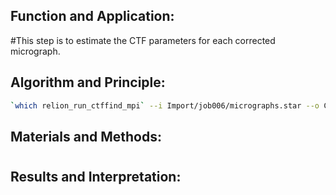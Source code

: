 ## Function and Application:
#This step is to estimate the CTF parameters for each corrected micrograph.

## Algorithm and Principle:
```sh
`which relion_run_ctffind_mpi` --i Import/job006/micrographs.star --o CtfFind/job012/ --Box 512 --ResMin 30 --ResMax 5 --dFMin 5000 --dFMax 50000 --FStep 500 --dAst 100 --ctffind_exe /usr/local/apps/ctffind/4.1.14/ctffind --ctfWin -1 --is_ctffind4  --fast_search   --pipeline_control CtfFind/job012/
```


## Materials and Methods:
#

## Results and Interpretation:
#
